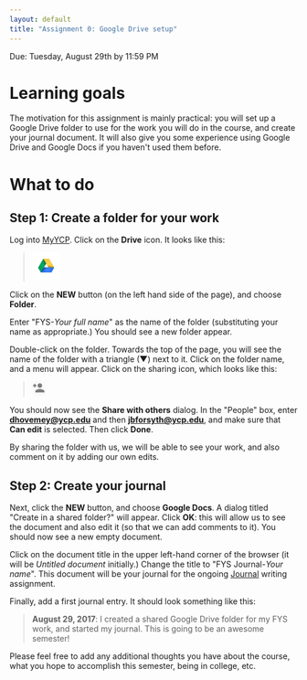 ```yaml
---
layout: default
title: "Assignment 0: Google Drive setup"
---
```


Due: Tuesday, August 29th by 11:59 PM

# Learning goals

The motivation for this assignment is mainly practical: you will set up a Google Drive folder to use for the work you will do in the course, and create your journal document.  It will also give you some experience using Google Drive and Google Docs if you haven't used them before.

# What to do

## Step 1: Create a folder for your work

Log into [MyYCP](https://my.ycp.edu).  Click on the **Drive** icon.  It looks like this:

> ![Google Drive icon](img/drive.png)

Click on the **NEW** button (on the left hand side of the page), and choose **Folder**.

Enter "FYS-*Your full name*" as the name of the folder (substituting your name as appropriate.)  You should see a new folder appear.

Double-click on the folder.  Towards the top of the page, you will see the name of the folder with a triangle (▼) next to it.  Click on the folder name, and a menu will appear.  Click on the sharing icon, which looks like this:

> ![Sharing icon](img/drive-share.png)

You should now see the **Share with others** dialog.  In the "People" box, enter **dhovemey@ycp.edu** and then **jbforsyth@ycp.edu**, and make sure that **Can edit** is selected.  Then click **Done**.

By sharing the folder with us, we will be able to see your work, and also comment on it by adding our own edits.

## Step 2: Create your journal

Next, click the **NEW** button, and choose **Google Docs**.  A dialog titled "Create in a shared folder?" will appear.  Click **OK**: this will allow us to see the document and also edit it (so that we can add comments to it).  You should now see a new empty document.

Click on the document title in the upper left-hand corner of the browser (it will be *Untitled document* initially.)  Change the title to "FYS Journal-*Your name*".  This document will be your journal for the ongoing [Journal](assign01.html) writing assignment.

Finally, add a first journal entry.  It should look something like this:

> **August 29, 2017**: I created a shared Google Drive folder for my FYS work, and started my journal.  This is going to be an awesome semester!

Please feel free to add any additional thoughts you have about the course, what you hope to accomplish this semester, being in college, etc.
